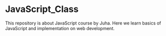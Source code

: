 # JavaScript_Class
This repository is about JavaScript course by Juha. Here we learn basics of JavaScript and implementation on web development.
